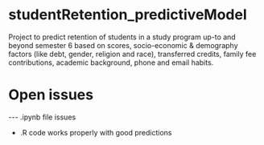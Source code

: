 # studentRetention_predictiveModel
Project to predict retention of students in a study program up-to and beyond semester 6 based on scores, socio-economic &amp; demography factors (like debt, gender, religion and race), transferred credits, family fee contributions, academic background, phone and email habits.

# Open issues
--- .ipynb file issues
- .R code works properly with good predictions
